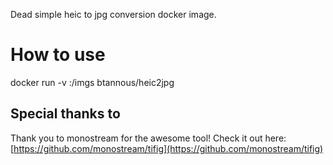 Dead simple heic to jpg conversion docker image.

# How to use
docker run -v <path to heic images>:/imgs btannous/heic2jpg

## Special thanks to
Thank you to monostream for the awesome tool!
Check it out here: [https://github.com/monostream/tifig](https://github.com/monostream/tifig)

